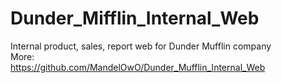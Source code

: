 # Dunder_Mifflin_Internal_Web  
Internal product, sales, report web for Dunder Mufflin company  
More:  
https://github.com/MandelOwO/Dunder_Mufflin_Internal_Web
